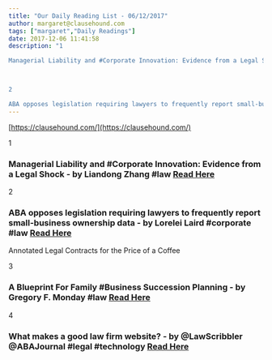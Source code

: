 ```yaml
---
title: "Our Daily Reading List - 06/12/2017"
author: margaret@clausehound.com
tags: ["margaret","Daily Readings"]
date: 2017-12-06 11:41:58
description: "1

Managerial Liability and #Corporate Innovation: Evidence from a Legal Shock - by Liandong Zhang #law Read Here



2

ABA opposes legislation requiring lawyers to frequently report small-business o..."
---
```


[https://clausehound.com/](https://clausehound.com/)

1

### Managerial Liability and #Corporate Innovation: Evidence from a Legal Shock - by Liandong Zhang #law [Read Here](https://goo.gl/KrWDkN)

2

### ABA opposes legislation requiring lawyers to frequently report small-business ownership data - by Lorelei Laird #corporate #law [Read Here](https://goo.gl/rQ4re4)

Annotated Legal Contracts
for the Price of a Coffee

3

### A Blueprint For Family #Business Succession Planning - by Gregory F. Monday #law [Read Here](https://goo.gl/idvAwF)

4

### What makes a good law firm website? - by @LawScribbler @ABAJournal #legal #technology [Read Here](https://goo.gl/NT3qZe)